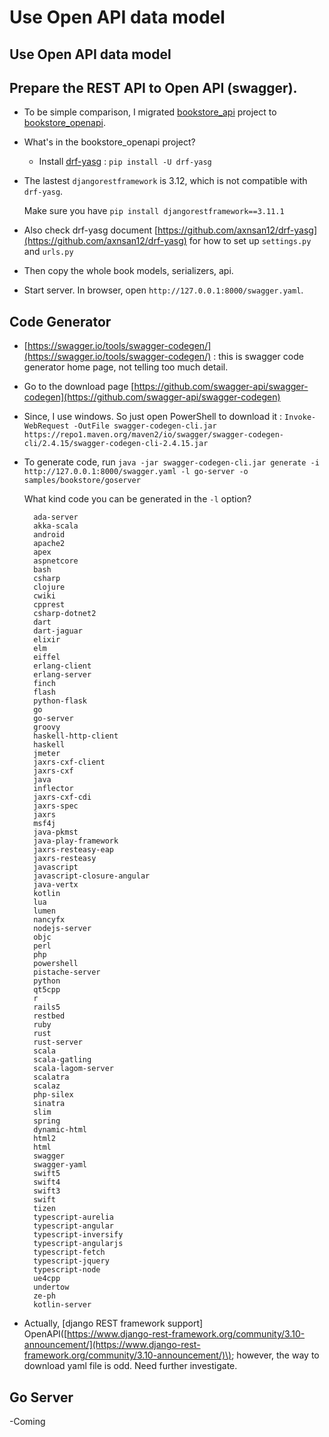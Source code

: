 # Use Open API data model

## Use Open API data model

## Prepare the REST API to Open API \(swagger\).

* To be simple comparison, I migrated [bookstore\_api](https://github.com/ccapeng/bookstore_api) project to [bookstore\_openapi](https://github.com/ccapeng/bookstore_openapi).
* What's in the bookstore\_openapi project?
  * Install [drf-yasg](https://github.com/axnsan12/drf-yasg) : `pip install -U drf-yasg`
* The lastest `djangorestframework` is 3.12, which is not compatible with `drf-yasg`.

  Make sure you have `pip install djangorestframework==3.11.1`

* Also check drf-yasg document [https://github.com/axnsan12/drf-yasg](https://github.com/axnsan12/drf-yasg) for how to set up `settings.py` and `urls.py`
* Then copy the whole book models, serializers, api.
* Start server. In browser, open `http://127.0.0.1:8000/swagger.yaml`.

## Code Generator

* [https://swagger.io/tools/swagger-codegen/](https://swagger.io/tools/swagger-codegen/) : this is swagger code generator home page, not telling too much detail.
* Go to the download page [https://github.com/swagger-api/swagger-codegen](https://github.com/swagger-api/swagger-codegen)
* Since, I use windows. So just open PowerShell to download it : `Invoke-WebRequest -OutFile swagger-codegen-cli.jar https://repo1.maven.org/maven2/io/swagger/swagger-codegen-cli/2.4.15/swagger-codegen-cli-2.4.15.jar`
* To generate code, run `java -jar swagger-codegen-cli.jar generate -i http://127.0.0.1:8000/swagger.yaml -l go-server -o samples/bookstore/goserver`

  What kind code you can be generated in the `-l` option?

  ```text
    ada-server
    akka-scala
    android
    apache2
    apex
    aspnetcore
    bash
    csharp
    clojure
    cwiki
    cpprest
    csharp-dotnet2
    dart
    dart-jaguar
    elixir
    elm
    eiffel
    erlang-client
    erlang-server
    finch
    flash
    python-flask
    go
    go-server
    groovy
    haskell-http-client
    haskell
    jmeter
    jaxrs-cxf-client
    jaxrs-cxf
    java
    inflector
    jaxrs-cxf-cdi
    jaxrs-spec
    jaxrs
    msf4j
    java-pkmst
    java-play-framework
    jaxrs-resteasy-eap
    jaxrs-resteasy
    javascript
    javascript-closure-angular
    java-vertx
    kotlin
    lua
    lumen
    nancyfx
    nodejs-server
    objc
    perl
    php
    powershell
    pistache-server
    python
    qt5cpp
    r
    rails5
    restbed
    ruby
    rust
    rust-server
    scala
    scala-gatling
    scala-lagom-server
    scalatra
    scalaz
    php-silex
    sinatra
    slim
    spring
    dynamic-html
    html2
    html
    swagger
    swagger-yaml
    swift5
    swift4
    swift3
    swift
    tizen
    typescript-aurelia
    typescript-angular
    typescript-inversify
    typescript-angularjs
    typescript-fetch
    typescript-jquery
    typescript-node
    ue4cpp
    undertow
    ze-ph
    kotlin-server
  ```

* Actually, \[django REST framework support\] OpenAPI\([https://www.django-rest-framework.org/community/3.10-announcement/](https://www.django-rest-framework.org/community/3.10-announcement/)\); however, the way to download yaml file is odd. Need further investigate.

## Go Server

-Coming

